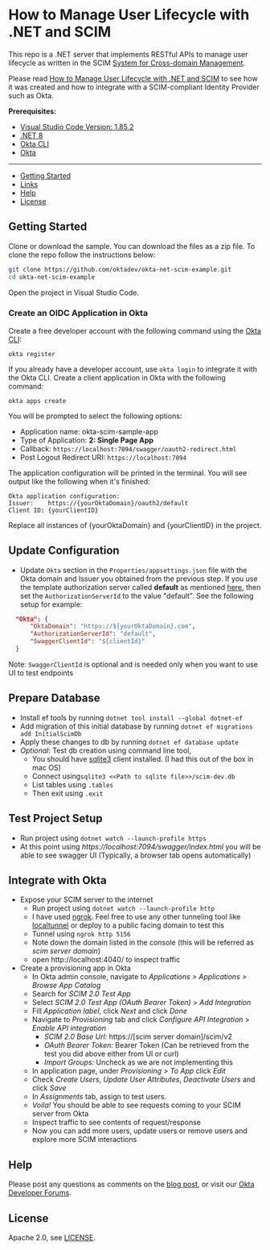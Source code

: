 # How to Manage User Lifecycle with .NET and SCIM

This repo is a .NET server that implements RESTful APIs to manage user lifecycle as written in the SCIM [System for Cross-domain Management](https://datatracker.ietf.org/doc/html/rfc7644). 

Please read [How to Manage User Lifecycle with .NET and SCIM][blog] to see how it was created and how to integrate with a SCIM-compliant Identity Provider such as Okta. 

**Prerequisites:**

* [Visual Studio Code Version: 1.85.2](https://code.visualstudio.com/)
* [.NET 8](https://dotnet.microsoft.com/en-us/download/dotnet/8.0)
* [Okta CLI](https://cli.okta.com)
* [Okta](https://developer.okta.com/)

----

* [Getting Started](#getting-started)
* [Links](#links)
* [Help](#help)
* [License](#license)

## Getting Started

Clone or download the sample. You can download the files as a zip file. To clone the repo follow the instructions below:

```bash
git clone https://github.com/oktadev/okta-net-scim-example.git
cd okta-net-scim-example
```

Open the project in Visual Studio Code.

### Create an OIDC Application in Okta

Create a free developer account with the following command using the [Okta CLI](https://cli.okta.com):

```shell
okta register
```

If you already have a developer account, use `okta login` to integrate it with the Okta CLI. 
Create a client application in Okta with the following command:

```shell
okta apps create
```

You will be prompted to select the following options:
- Application name: okta-scim-sample-app
- Type of Application: **2: Single Page App**
- Callback: `https://localhost:7094/swagger/oauth2-redirect.html`
- Post Logout Redirect URI: `https://localhost:7094`

The application configuration will be printed in the terminal. You will see output like the following when it's finished:

```console
Okta application configuration:
Issuer:    https://{yourOktaDomain}/oauth2/default
Client ID: {yourClientID}
```

Replace all instances of {yourOktaDomain} and {yourClientID} in the project.

## Update Configuration

- Update `Okta` section in the `Properties/appsettings.json` file with the Okta domain and Issuer you obtained from the previous step. If you use the template authorization server called **default** as mentioned [here](https://developer.okta.com/docs/concepts/auth-servers/#default-custom-authorization-server), then set the `AuthorizationServerId` to the value "default". See the following setup for example:

```json
  "Okta": {
      "OktaDomain": "https://${yourOktaDomain}.com",
      "AuthorizationServerId": "default",
      "SwaggerClientId": "${clientId}"
  }
```

Note: `SwaggerClientId` is optional and is needed only when you want to use UI to test endpoints

## Prepare Database
- Install ef tools by running `dotnet tool install --global dotnet-ef`
- Add migration of this initial database by running `dotnet ef migrations add InitialScimDb`
- Apply these changes to db by running `dotnet ef database update`
- *Optional:* Test db creation using command line tool, 
    - You should have [sqlite3](https://www.sqlite.org/) client installed. (I had this out of the box in mac OS)
    - Connect using`sqlite3 <<Path to sqlite file>>/scim-dev.db`
    - List tables using `.tables`
    - Then exit using `.exit`

## Test Project Setup
- Run project using `dotnet watch --launch-profile https`
- At this point using *https://localhost:7094/swagger/index.html* you will be able to see swagger UI (Typically, a browser tab opens automatically)

## Integrate with Okta
- Expose your SCIM server to the internet
    - Run project using `dotnet watch --launch-profile http`
    - I have used [ngrok](https://ngrok.com/). Feel free to use any other tunneling tool like [localtunnel](https://github.com/localtunnel/localtunnel) or deploy to a public facing domain to test this
    - Tunnel using `ngrok http 5156`
    - Note down the domain listed in the console (this will be referred as *scim server domain*)
    - open http://localhost:4040/ to inspect traffic
- Create a provisioning app in Okta
    - In Okta admin console, navigate to *Applications > Applications > Browse App Catalog*
    - Search for *SCIM 2.0 Test App*
    - Select *SCIM 2.0 Test App (OAuth Bearer Token)* > *Add Integration*
    - Fill *Application label*, click *Next* and click *Done*
    - Navigate to *Provisioning* tab and click *Configure API Integration* > *Enable API integration*
        - *SCIM 2.0 Base Url:* https://[scim server domain]/scim/v2
        - *OAuth Bearer Token:* Bearer Token (Can be retrieved from the test you did above either from UI or curl)
        - *Import Groups:* Uncheck as we are not implementing this
    - In application page, under *Provisioning > To App* click *Edit*
    - Check *Create Users*, *Update User Attributes*, *Deactivate Users* and click *Save*
    - In *Assignments* tab, assign to test users.
    - *Voila!* You should be able to see requests coming to your SCIM server from Okta
    - Inspect traffic to see contents of request/response
    - Now you can add more users, update users or remove users and explore more SCIM interactions

## Help

Please post any questions as comments on the [blog post][blog], or visit our [Okta Developer Forums](https://devforum.okta.com/).

## License

Apache 2.0, see [LICENSE](LICENSE).

[blog]: https://developer.okta.com/blog/2023/06/21/net-maui-authentication
